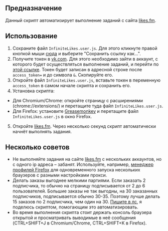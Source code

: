 ## Предназначение

Данный скрипт автоматизирует выполнение заданий с сайта [likes.fm](https://likes.fm/).

## Использование

1. Сохраните файл `InfiniteLikes.user.js`. Для этого кликнуте правой кнопкой мыши [сюда](https://github.com/grez911/InfiniteLikes/raw/master/InfiniteLikes.user.js) и выберите "Сохранить ссылку как...".
2. Получите токен в [vk.com](https://vk.com). Для этого необходимо зайти в аккаунт, с которого будет осуществляться выполнение заданий, и перейти по [этой ссылке](https://oauth.vk.com/authorize?client_id=3682744&v=5.7&scope=wall,friends,groups,offline&redirect_uri=http://oauth.vk.com/blank.html&display=page&response_type=token). Токен будет записан в адресной строке после `access_token=` и до символа `&`. Скопируйте его.
3. Откройте файл `InfiniteLikes.user.js`, вставьте токен в переменную `access_token` в самом начале скрипта и сохранить его.
4. Установка скрипта:
  * Для Chromium/Chrome: откройте страницу с расширениями (chrome://extensions/) и перетащите туда файл `InfiniteLikes.user.js`.
  * Для Firefox: установите [Greasemonkey](https://addons.mozilla.org/ru/firefox/addon/greasemonkey/) и перетащите файл `InfiniteLikes.user.js` в окно Firefox.
5. Откройте [likes.fm](https://likes.fm/). Через несколько секунд скрипт автоматически начнёт выполнять задания.

## Несколько советов

* Не выполняйте задания на сайте [likes.fm](https://likes.fm/) с нескольких аккаунтов, но с одного ip адреса – забанят. Используйте, например, [менеджер профилей Firefox](https://support.mozilla.org/ru/kb/upravlenie-profilyami) для одновременного запуска нескольких браузеров с разными настройками прокси.
* Делать заказы выгоднее мелкими партиями. Если заказать 2 подписчика, то обычно на страницу подписывается от 2 до 6 пользователей. Большие заказы не так выгодны, на 30 заказанных подписчиков, подписывается обычно 30-35. Поэтому лучше делать 15 заказов по 2 подписчика, чем один на 30. [Пишите в лс](https://vk.com/id33333349), я поделюсь скриптом, помогающим это автоматизировать.
* Во время выполнения скрипта стоит держать консоль браузера открытой и просматривать выводимые в неё сообщения (CTRL+SHIFT+J в Chromium/Chrome, CTRL+SHIFT+K в Firefox).
